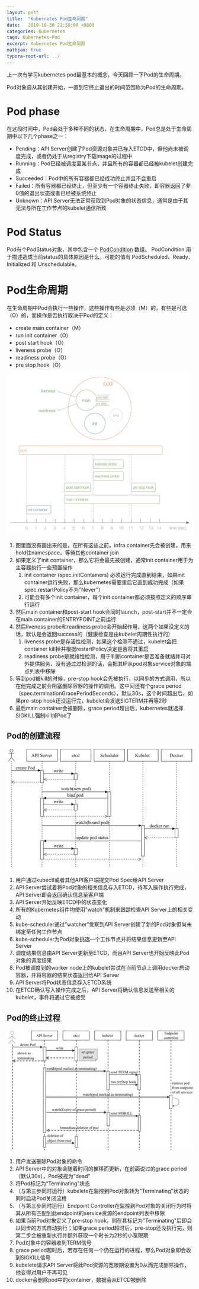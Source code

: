```yaml
---
layout: post
title:  "Kubernetes Pod生命周期"
date:   2019-10-30 21:50:00 +0800
categories: Kubernetes
tags: Kubernetes-Pod
excerpt: Kubernetes Pod生命周期
mathjax: true
typora-root-url: ../
---
```


上一次有学习kubernetes pod最基本的概念，今天回顾一下Pod的生命周期。

Pod对象自从其创建开始，一直到它终止退出的时间范围称为Pod的生命周期。

# Pod phase

在这段时间中，Pod会处于多种不同的状态，在生命周期中，Pod总是处于生命周期中以下几个phase之一：

* Pending：API Server创建了Pod资源对象并已存入ETCD中，但他尚未被调度完成，或者仍处于从registry下载image的过程中
* Running：Pod已经被调度至某节点，并且所有的容器都已经被kubelet创建完成
* Succeeded：Pod中的所有容器都已经成功终止并且不会重启
* Failed：所有容器都已经终止，但至少有一个容器终止失败，即容器返回了非0值的退出状态或者已经被系统终止
* Unknown：API Server无法正常获取到Pod对象的状态信息，通常是由于其无法与所在工作节点的kubelet通信所致

# Pod Status

Pod有个PodStatus对象，其中包含一个 [PodCondition](https://kubernetes.io/docs/resources-reference/v1.7/#podcondition-v1-core) 数组。 PodCondition 用于描述造成当前status的具体原因是什么。可能的值有 PodScheduled、Ready、Initialized 和 Unschedulable。

# Pod生命周期

在生命周期中Pod会执行一些操作，这些操作有些是必须（M）的，有些是可选（O）的，而操作是否执行取决于Pod的定义：

* create main container（M）
* run init container（O）
* post start hook（O）
* liveness probe（O）
* readiness probe（O）
* pre stop hook（O）

![img](/assets/images/loap-20191030211604014.png)

1. 图里面没有画出来的是，在所有这些之前，infra container先会被创建，用来hold住namespace，等待其他container join
2. 如果定义了init container，那么它将会最先被创建，通常init container用于为主容器执行一些预置操作
   1. init container (spec.initContainers) 必须运行完成直到结束，如果init container运行失败，那么kubernetes需要重启它直到成功完成（如果spec.restartPolicy不为"Never"）
   2. 可能会有多个init container，每个init container都必须按照定义的顺序串行运行
3. 然后main container和post-start hook会同时launch，post-start并不一定会在main container的ENTRYPOINT之前运行
4. 然后liveness probe和readiness probe会开始起作用，这两个如果没定义的话，默认是会返回success的（健康检查是由kubelet周期性执行的）
   1. liveness probe是存活性检测，如果这个检测不通过，kubelet会把container kill掉并根据restartPolicy决定是否将其重启
   2. readiness probe是就绪性检测，用于判断container是否准备就绪并可对外提供服务，没有通过过检测的话，会把其IP从pod对象service对象的端点列表中移除
5. 等到pod被kill的时候，pre-stop hook会先被执行，以同步的方式调用，所以在他完成之前会阻塞删除容器的操作的调用。这中间还有个grace period（spec.terminationGracePeriodSeconds），默认30s，这个时间超出后，如果pre-stop hook还没运行完，kubelet会发送SIGTERM并再等2秒
6. 最后main container会被删除，grace period超出后，kubernetes就选择SIGKILL强制kill掉Pod了



## Pod的创建流程

![image-20191030211642133](/../assets/images/image-20191030211642133.png)

1. 用户通过kubectl或者其他API客户端提交Pod Spec给API Server
2. API Server尝试着将Pod对象的相关信息存入ETCD，待写入操作执行完成，API Server即会返回确认信息至客户端
3. API Server开始反映ETCD中的状态变化
4. 所有的Kubernetes组件均使用"watch"机制来跟踪检查API Server上的相关变动
5. kube-scheduler通过”watcher“觉察到API Server创建了新的Pod对象但尚未绑定至任何工作节点
6. kube-scheduler为Pod对象挑选一个工作节点并将结果信息更新至API Server
7. 调度结果信息由API Server更新至ETCD，而且API Server也开始反映此Pod对象的调度结果
8. Pod被调度到的worker node上的kubelet尝试在当前节点上调用docker启动容器，并将容器的结果状态返回给API Server
9. API Server将Pod状态信息存入ETCD系统
10. 在ETCD确认写入操作完成之后，API Server将确认信息发送至相关的kubelet，事件将通过它被接受

## Pod的终止过程

![image-20191030211707070](/../assets/images/image-20191030211707070.png)

1. 用户发送删除Pod对象的命令
2. API Server中的对象会随着时间的推移而更新，在前面说过的grace period （默认30s），Pod被视为”dead"
3. 将Pod标记为“Terminating"状态
4. （与第三步同时运行）kubelete在监控到Pod对象转为"Terminating"状态的同时启动Pod关闭流程
5. （与第三步同时运行）Endpoint Controller在监控到Pod对象的关闭行为时将其从所有匹配到此endpoint的service资源的endpoint列表中移除
6. 如果当前Pod对象定义了pre-stop hook，则在其标记为"Terminating"后即会以同步的方式自动执行；如果grace period超时后，pre-stop还没执行完，则第二步会被重新执行并额外获取一个时长为2秒的小宽限期
7. Pod对象中的容器收到TERM信号
8. grace period超时后，若存在任何一个仍在运行的进程，那么Pod对象即会收到SIGKILL信号
9. kubelete请求API Server将此Pod资源的宽限期设置为0从而完成删除操作，他变得对用户不再可见
10. docker会删除pod中的container，数据会从ETCD被删除